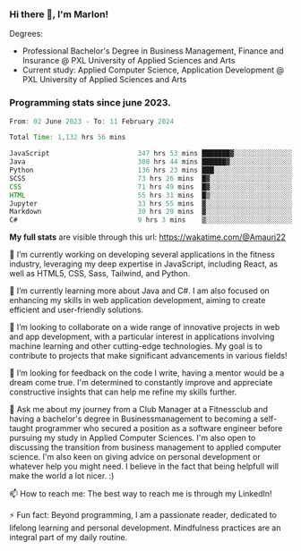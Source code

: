 
### Hi there 👋, I'm Marlon!

Degrees: 
- Professional Bachelor's Degree in Business Management, Finance and Insurance @ PXL University of Applied Sciences and Arts
- Current study: Applied Computer Science, Application Development @ PXL University of Applied Sciences and Arts

### Programming stats since june 2023.
<!--START_SECTION:waka-->

```java
From: 02 June 2023 - To: 11 February 2024

Total Time: 1,132 hrs 56 mins

JavaScript                      347 hrs 53 mins ███████▓░░░░░░░░░░░░░░░░░   30.63 %
Java                            308 hrs 44 mins ██████▓░░░░░░░░░░░░░░░░░░   27.19 %
Python                          136 hrs 23 mins ███░░░░░░░░░░░░░░░░░░░░░░   12.01 %
SCSS                            73 hrs 26 mins  █▓░░░░░░░░░░░░░░░░░░░░░░░   06.47 %
CSS                             71 hrs 49 mins  █▓░░░░░░░░░░░░░░░░░░░░░░░   06.32 %
HTML                            55 hrs 31 mins  █▒░░░░░░░░░░░░░░░░░░░░░░░   04.89 %
Jupyter                         33 hrs 55 mins  ▓░░░░░░░░░░░░░░░░░░░░░░░░   02.99 %
Markdown                        30 hrs 29 mins  ▓░░░░░░░░░░░░░░░░░░░░░░░░   02.69 %
C#                              9 hrs 3 mins    ▒░░░░░░░░░░░░░░░░░░░░░░░░   00.80 %
```

<!--END_SECTION:waka-->
**My full stats** are visible through this url: https://wakatime.com/@Amauri22



🔭 I’m currently working on developing several applications in the fitness industry, leveraging my deep expertise in JavaScript, including React, as well as HTML5, CSS, Sass, Tailwind, and Python.

🌱 I’m currently learning more about Java and C#. I am also focused on enhancing my skills in web application development, aiming to create efficient and user-friendly solutions.

👯 I’m looking to collaborate on a wide range of innovative projects in web and app development, with a particular interest in applications involving machine learning and other cutting-edge technologies. My goal is to contribute to projects that make significant advancements in various fields!

🤔 I’m looking for feedback on the code I write, having a mentor would be a dream come true. I'm determined to constantly improve and appreciate constructive insights that can help me refine my skills further.

💬 Ask me about my journey from a Club Manager at a Fitnessclub and having a bachelor's degree in Businessmanagement to becoming a self-taught programmer who secured a position as a software engineer before pursuing my study in Applied Computer Sciences. I'm also open to discussing the transition from business management to applied computer science. I'm also keen on giving advice on personal development or whatever help you might need. I believe in the fact that being helpfull will make the world a lot nicer. :)

📫 How to reach me: The best way to reach me is through my LinkedIn!

⚡ Fun fact: Beyond programming, I am a passionate reader, dedicated to lifelong learning and personal development. Mindfulness practices are an integral part of my daily routine.


